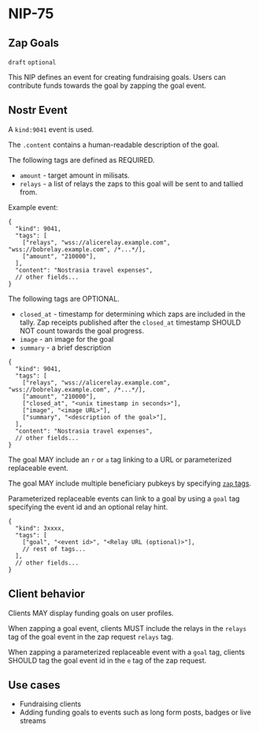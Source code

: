 NIP-75
======

Zap Goals
---------

`draft` `optional`

This NIP defines an event for creating fundraising goals. Users can contribute funds towards the goal by zapping the goal event.

## Nostr Event

A `kind:9041` event is used.

The `.content` contains a human-readable description of the goal.

The following tags are defined as REQUIRED.

- `amount` - target amount in milisats.
- `relays` - a list of relays the zaps to this goal will be sent to and tallied from.

Example event:

```jsonc
{
  "kind": 9041,
  "tags": [
    ["relays", "wss://alicerelay.example.com", "wss://bobrelay.example.com", /*...*/],
    ["amount", "210000"],
  ],
  "content": "Nostrasia travel expenses",
  // other fields...
}
```

The following tags are OPTIONAL.

- `closed_at` - timestamp for determining which zaps are included in the tally. Zap receipts published after the `closed_at` timestamp SHOULD NOT count towards the goal progress.
- `image` - an image for the goal
- `summary` - a brief description

```jsonc
{
  "kind": 9041,
  "tags": [
    ["relays", "wss://alicerelay.example.com", "wss://bobrelay.example.com", /*...*/],
    ["amount", "210000"],
    ["closed_at", "<unix timestamp in seconds>"],
    ["image", "<image URL>"],
    ["summary", "<description of the goal>"],
  ],
  "content": "Nostrasia travel expenses",
  // other fields...
}
```

The goal MAY include an `r` or `a` tag linking to a URL or parameterized replaceable event.

The goal MAY include multiple beneficiary pubkeys by specifying [`zap` tags](57.md#appendix-g-zap-tag-on-other-events).

Parameterized replaceable events can link to a goal by using a `goal` tag specifying the event id and an optional relay hint.

```jsonc
{
  "kind": 3xxxx,
  "tags": [
    ["goal", "<event id>", "<Relay URL (optional)>"],
    // rest of tags...
  ],
  // other fields...
}
```

## Client behavior

Clients MAY display funding goals on user profiles.

When zapping a goal event, clients MUST include the relays in the `relays` tag of the goal event in the zap request `relays` tag.

When zapping a parameterized replaceable event with a `goal` tag, clients SHOULD tag the goal event id in the `e` tag of the zap request.

## Use cases

- Fundraising clients
- Adding funding goals to events such as long form posts, badges or live streams

